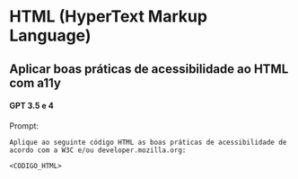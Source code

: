 # HTML (HyperText Markup Language)

## Aplicar boas práticas de acessibilidade ao HTML com a11y

#### **GPT 3.5 e 4**

Prompt:

```
Aplique ao seguinte código HTML as boas práticas de acessibilidade de acordo com a W3C e/ou developer.mozilla.org:

<CODIGO_HTML>
```
